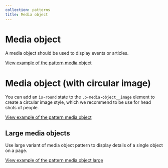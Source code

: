 ```yaml
---
collection: patterns
title: Media object
---
```


# Media object

A media object should be used to display events or articles.

<a href="https://vanilla-framework.github.io/vanilla-framework/examples/patterns/media-object/media-object/"
  class="js-example">
  View example of the pattern media object
</a>

# Media object (with circular image)

You can add an `is-round` state to the `.p-media-object__image` element to create a circular image style, which we recommend to be use for head shots of people.

<a href="https://vanilla-framework.github.io/vanilla-framework/examples/patterns/media-object/media-object-circ-img/"
  class="js-example">
  View example of the pattern media object
</a>

## Large media objects

Use large variant of media object pattern to display details of a single object on a page.

<a href="https://vanilla-framework.github.io/vanilla-framework/examples/patterns/media-object/media-object-large/"
  class="js-example">
  View example of the pattern media object large
</a>
